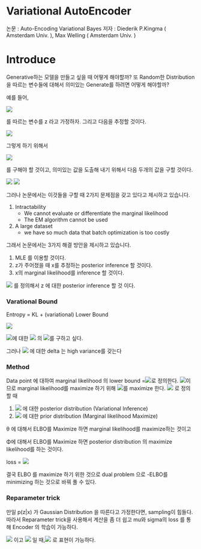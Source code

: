 # Variational AutoEncoder

논문 : Auto-Encoding Variational Bayes
저자 : Diederik P.Kingma ( Amsterdam Univ. ), Max Welling ( Amsterdam Univ. )

# Introduce

Generative하는 모델을 만들고 싶을 때 어떻게 해야할까?
또 Random한 Distribution을 따르는 변수들에 대해서 의미있는 Generate를 하려면 어떻게 해야할까?

예를 들어,

<img src="https://latex.codecogs.com/svg.latex?\;z{\sim}N(0,1)">

를 따르는 변수를 z 라고 가정하자. 그리고 다음을 추정할 것이다.

<img src="https://latex.codecogs.com/svg.latex?\;p_{\theta^{*}}(x)">

그렇게 하기 위해서 

<img src="https://latex.codecogs.com/svg.latex?\;p_{\theta}(x|z)">

를 구해야 할 것이고, 의미있는 값을 도출해 내기 위해서 다음 두개의 값을 구할 것이다.

<img src="https://latex.codecogs.com/svg.latex?\;(prior)\,\,\,p_{\theta}(x)=\int{p_\theta}(z){p_\theta}(x|z)">
<img src="https://latex.codecogs.com/svg.latex?\;(postrior)\,\,p_{\theta}(z|x)=\frac{p_{\theta}(x|z)p_{\theta}(z)}{p_{\theta}(x)}">

그러나 논문에서는 이것들을 구할 때 2가지 문제점을 갖고 있다고 제시하고 있습니다.

1. Intractability
   - We cannot evaluate or differentiate the marginal likelihood
   - The EM algorithm cannot be used
2. A large dataset
   - we have so much data that batch optimization is too costly

그래서 논문에서는 3가지 해결 방안을 제시하고 있습니다.

1. MLE 를 이용할 것이다.
2. z가 주어졌을 때 x를 추정하는 posterior inference 할 것이다.
3. x의 marginal likelihood를 inference 할 것이다.

<img src="https://latex.codecogs.com/svg.latex?\;{\Rightarrow}\tilde{z}{\sim}q_{\phi}(z|x)"> 를 정의해서 z 에 대한 posterior inference 할 것 이다.

### Varational Bound

Entropy = KL + (variational) Lower Bound

<img src="https://latex.codecogs.com/svg.latex?\;{\log}p_{\theta}(x^{(i)})=D_{KL}(q_{\phi}(z{\vert}x^{(i)}){\vert}{\vert}p_{\theta}(z{\vert}x^{(i)}))+\mathcal{L}({\theta},{\phi};x^{(i)})">

<img src="https://latex.codecogs.com/svg.latex?\;에서\,{\theta},{\phi}">에 대한 <img src="https://latex.codecogs.com/svg.latex?\;\mathcal{L}({\theta},{\phi};x^{(i)})"> 의 <img src="https://latex.codecogs.com/svg.latex?\;{\delta}">를 구하고 싶다.

그러나 <img src="https://latex.codecogs.com/svg.latex?\;\theta"> 에 대한 delta 는 high variance를 갖는다

### Method

Data point 에 대하여 marginal likelihood 의 lower bound =<img src="https://latex.codecogs.com/svg.latex?\;\mathcal{L}({\theta},{\phi};x^{i})">로 정의한다.
<img src="https://latex.codecogs.com/svg.latex?\;\log(p(x)){\geq}ELBO">이므로 marginal likelihood를 maximize 하기 위해
<img src="https://latex.codecogs.com/svg.latex?\;\mathcal{L}({\theta},{\phi};x^{i})">를 maximize 한다.
<img src="https://latex.codecogs.com/svg.latex?\;ELBO=-D_{KL}(q_{\phi}(z|x^{(i)})||p_{\theta}(z))+\mathbb{E}_{q_{\phi}(z|x^{(i)})}[{\log} p_{\theta}(x^{(i)}|z)]"> 로 정의할 때

1. <img src="https://latex.codecogs.com/svg.latex?\;\phi"> 에 대한 posterior distribution (Variational Inference)
2. <img src="https://latex.codecogs.com/svg.latex?\;\theta"> 에 대한 prior distribution (Marginal likelihood Maximize)

θ 에 대해서 ELBO를 Maximize 하면 marginal likelihood를 maximize하는 것이고

Φ에 대해서 ELBO를 Maximize 하면 posterior distribution 의 maximize likelihood를 하는 것이다.

loss = <img src="https://latex.codecogs.com/svg.latex?\;\mathcal{L}({\phi},{\theta},x)=-\mathbb{E}_{q_{\phi}(z|x)}[{\log}p_{\theta}(x|g_{\phi}(z))]+D_{KL}(q_{\phi}(z|x)\|p_{\theta}(z))=-ELBO">

결국 ELBO 를 maximize 하기 위한 것으로 dual problem 으로 -ELBO를 minimizing 하는 것으로 바꿔 풀 수 있다.

### Reparameter trick

만일 p(z|x) 가 Gaussian Distribution 을 따른다고 가정한다면, sampling이 힘들다. 따라서 Reparameter trick을 사용해서 계산을 좀 더 쉽고 mu와 sigma의 loss 를 통해 Encoder 의 학습이 가능하다.

<img src="https://latex.codecogs.com/svg.latex?\;z{\sim}p(z|x)=N({\mu},{\sigma}^2)"> 이고 <img src="https://latex.codecogs.com/svg.latex?\;{\epsilon}{\sim}N(0,1)"> 일 때,<img src="https://latex.codecogs.com/svg.latex?\;z={\mu}+{\sigma}{\epsilon}"> 로 표현이 가능하다.
